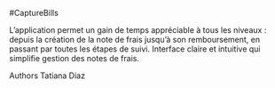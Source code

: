 #CaptureBills

L’application permet un gain de temps appréciable à tous les niveaux : 
depuis la création de la note de frais jusqu’à son remboursement, 
en passant par toutes les étapes de suivi.
Interface claire et intuitive qui simplifie gestion des notes de frais.



Authors
Tatiana Diaz

